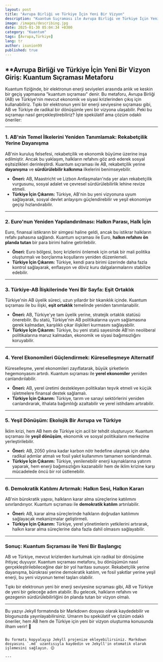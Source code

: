 ```yaml
---
layout: post
title: "Avrupa Birliği ve Türkiye İçin Yeni Bir Vizyon"
description: "Kuantum Sıçraması ile Avrupa Birliği ve Türkiye İçin Yeni Bir Vizyon"
image: /images/describing.jpg
date: 2025-01-30 05:04:34 +0300
category: "Kuantum" 
tags: [Avrupa,Türkiye] 
lang: tr
author: isunion99
published: true
---
```


## **Avrupa Birliği ve Türkiye İçin Yeni Bir Vizyon **Giriş: Kuantum Sıçraması Metaforu**

Kuantum fiziğinde, bir elektronun enerji seviyeleri arasında anlık ve keskin bir geçiş yapmasına "kuantum sıçraması" denir. Bu metaforu, Avrupa Birliği (AB) ve Türkiye'nin mevcut ekonomik ve siyasi krizlerinden çıkış için kullanabiliriz. Tıpkı bir elektronun yeni bir enerji seviyesine sıçraması gibi, AB ve Türkiye de radikal bir dönüşümle yeni bir vizyona ulaşabilir. Peki bu sıçramayı nasıl gerçekleştirebiliriz? İşte spekülatif ama çözüm odaklı öneriler:

---

### 1. **AB'nin Temel İlkelerini Yeniden Tanımlamak: Rekabetçilik Yerine Dayanışma**

AB'nin kuruluş felsefesi, rekabetçilik ve ekonomik büyüme üzerine inşa edilmiştir. Ancak bu yaklaşım, halkların refahını göz ardı ederek sosyal eşitsizlikleri derinleştirdi. Kuantum sıçraması ile AB, rekabetçilik yerine **dayanışma** ve **sürdürülebilir kalkınma** ilkelerini benimseyebilir. 

- **Öneri:** AB, Maastricht ve Lizbon Antlaşmaları'nda yer alan rekabetçilik vurgusunu, sosyal adalet ve çevresel sürdürülebilirlik lehine revize etmeli.
- **Türkiye İçin Çıkarım:** Türkiye, AB'nin bu yeni vizyonuna uyum sağlayarak, sosyal devlet anlayışını güçlendirebilir ve yeşil ekonomiye geçişi hızlandırabilir.

---

### 2. **Euro'nun Yeniden Yapılandırılması: Halkın Parası, Halk İçin**

Euro, finansal istikrarın bir simgesi haline geldi, ancak bu istikrar halkların refahı pahasına sağlandı. Kuantum sıçraması ile Euro, **halkın refahını ön planda tutan** bir para birimi haline getirilebilir.

- **Öneri:** Euro bölgesi, borç krizlerini önlemek için ortak bir mali politika oluşturmalı ve borçlanma koşullarını yeniden düzenlemeli.
- **Türkiye İçin Çıkarım:** Türkiye, kendi para birimi üzerinde daha fazla kontrol sağlayarak, enflasyon ve döviz kuru dalgalanmalarını stabilize edebilir.

---

### 3. **Türkiye-AB İlişkilerinde Yeni Bir Sayfa: Eşit Ortaklık**

Türkiye'nin AB üyelik süreci, uzun yıllardır bir tıkanıklık içinde. Kuantum sıçraması ile bu ilişki, **eşit ortaklık** temelinde yeniden tanımlanabilir.

- **Öneri:** AB, Türkiye'ye tam üyelik yerine, stratejik ortaklık statüsü önerebilir. Bu statü, Türkiye'nin AB politikalarına uyum sağlamasına gerek kalmadan, karşılıklı çıkar ilişkileri kurmasını sağlayabilir.
- **Türkiye İçin Çıkarım:** Türkiye, bu yeni statü sayesinde AB'nin neoliberal politikalarına maruz kalmadan, ekonomik ve siyasi bağımsızlığını koruyabilir.

---

### 4. **Yerel Ekonomileri Güçlendirmek: Küreselleşmeye Alternatif**

Küreselleşme, yerel ekonomileri zayıflatarak, büyük şirketlerin hegemonyasını artırdı. Kuantum sıçraması ile **yerel ekonomiler** yeniden canlandırılabilir.

- **Öneri:** AB, yerel üretimi destekleyen politikaları teşvik etmeli ve küçük işletmelere finansal destek sağlamalı.
- **Türkiye İçin Çıkarım:** Türkiye, tarım ve sanayi sektörlerini yeniden canlandırarak, ithalata bağımlılığı azaltabilir ve yerel istihdamı artırabilir.

---

### 5. **Yeşil Dönüşüm: Ekolojik Bir Avrupa ve Türkiye**

İklim krizi, hem AB hem de Türkiye için acil bir tehdit oluşturuyor. Kuantum sıçraması ile **yeşil dönüşüm**, ekonomik ve sosyal politikaların merkezine yerleştirilebilir.

- **Öneri:** AB, 2050 yılına kadar karbon nötr hedefine ulaşmak için daha radikal adımlar atmalı ve fosil yakıt kullanımını tamamen sonlandırmalı.
- **Türkiye İçin Çıkarım:** Türkiye, yenilenebilir enerji kaynaklarına yatırım yaparak, hem enerji bağımsızlığını kazanabilir hem de iklim krizine karşı mücadelede öncü bir rol üstlenebilir.

---

### 6. **Demokratik Katılımı Artırmak: Halkın Sesi, Halkın Kararı**

AB'nin bürokratik yapısı, halkların karar alma süreçlerine katılımını sınırlandırıyor. Kuantum sıçraması ile **demokratik katılım** artırılabilir.

- **Öneri:** AB, karar alma süreçlerinde halkların doğrudan katılımını sağlayacak mekanizmalar geliştirmeli.
- **Türkiye İçin Çıkarım:** Türkiye, yerel yönetimlerin yetkilerini artırarak, halkın karar alma süreçlerine daha fazla dahil olmasını sağlayabilir.

---

### Sonuç: Kuantum Sıçraması ile Yeni Bir Başlangıç

AB ve Türkiye, mevcut krizlerden kurtulmak için radikal bir dönüşüme ihtiyaç duyuyor. Kuantum sıçraması metaforu, bu dönüşümün nasıl gerçekleştirilebileceğine dair bir yol haritası sunuyor. Rekabetçilik yerine dayanışma, bürokrasi yerine demokratik katılım, ve fosil yakıtlar yerine yeşil enerji, bu yeni vizyonun temel taşları olabilir. 

Tıpkı bir elektronun yeni bir enerji seviyesine sıçraması gibi, AB ve Türkiye de yeni bir geleceğe adım atabilir. Bu gelecek, halkların refahını ve gezegenin sürdürülebilirliğini ön planda tutan bir vizyon olmalı.

---

Bu yazıyı Jekyll formatında bir Markdown dosyası olarak kaydedebilir ve blogunuzda yayınlayabilirsiniz. Umarım bu spekülatif ve çözüm odaklı öneriler, hem AB hem de Türkiye için yeni bir vizyon oluşturma konusunda ilham verir! 🚀
``` 

Bu formatı kopyalayıp Jekyll projenize ekleyebilirsiniz. Markdown dosyasını `.md` uzantısıyla kaydedin ve Jekyll'in otomatik olarak işlemesini sağlayın. 😊

---
